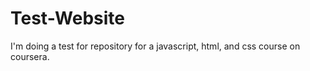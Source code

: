 # Test-Website
I'm doing a test for repository for a javascript, html, and css course on coursera. 
